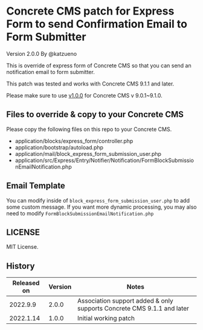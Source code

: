 # Concrete CMS patch for Express Form to send Confirmation Email to Form Submitter

Version 2.0.0
By @katzueno

This is override of express form of Concrete CMS so that you can send an notification email to form submitter.

This patch was tested and works with Concrete CMS 9.1.1 and later.

Please make sure to use [v1.0.0](https://github.com/katzueno/concretecms-express-form-confirmation/releases/tag/1.0.0) for Concrete CMS v 9.0.1~9.1.0.

## Files to override & copy to your Concrete CMS

Please copy the following files on this repo to your Concrete CMS.

- application/blocks/express_form/controller.php
- application/bootstrap/autoload.php
- application/mail/block_express_form_submission_user.php
- application/src/Express/Entry/Notifier/Notification/FormBlockSubmissionEmailNotification.php

## Email Template

You can modify inside of `block_express_form_submission_user.php` to add some custom message.
If you want more dynamic processing, you may also need to modify `FormBlockSubmissionEmailNotification.php`

## LICENSE

MIT License.

## History

| Released on | Version | Notes |
|----------|--------|-------|
| 2022.9.9 | 2.0.0 | Association support added & only supports Concrete CMS 9.1.1 and later |
| 2022.1.14 | 1.0.0 | Initial working patch |
